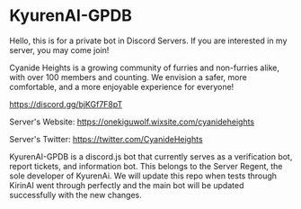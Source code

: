 # KyurenAI-GPDB
Hello, this is for a private bot in Discord Servers. If you are interested in my server, you may come join!

Cyanide Heights is a growing community of furries and non-furries alike, with over 100 members and counting. We envision a safer, more comfortable, and a more enjoyable experience for everyone!

https://discord.gg/bjKGf7F8pT

Server's Website: https://onekiguwolf.wixsite.com/cyanideheights

Server's Twitter: https://twitter.com/CyanideHeights

KyurenAI-GPDB is a discord.js bot that currently serves as a verification bot, report tickets, and information bot. This belongs to the Server Regent, the sole developer of KyurenAi. We will update this repo when tests through KirinAI went through perfectly and the main bot will be updated successfully with the new changes.
